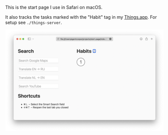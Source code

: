 This is the start page I use in Safari on macOS.

It also tracks the tasks marked with the "Habit" tag in my [Things.app](https://culturedcode.com/things/). For setup see `./things-server`.

![Screenshot](screenshot.png)
